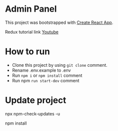 # Admin Panel

This project was bootstrapped with [Create React App](https://github.com/facebook/create-react-app).

Redux tutorial link [Youtube](https://www.youtube.com/watch?v=CVpUuw9XSjY)


# How to run
- Clone this project by using `git clone` comment.
- Rename .env.example to .env
- Run `npm i` or `npm install` comment
- Run npm `run start-dev` comment


# Update project

npx npm-check-updates -u

npm install